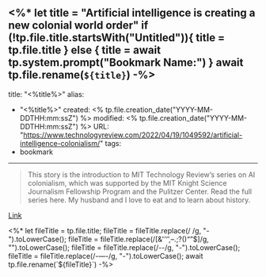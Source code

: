 <%*
let title = "Artificial intelligence is creating a new colonial world order"
if (!tp.file.title.startsWith("Untitled")){
	title = tp.file.title
} else {
	title = await tp.system.prompt("Bookmark Name:")
}
await tp.file.rename(`${title}`)
-%>
---
title: "<%title%>"
alias:
- "<%title%>"
created: <% tp.file.creation_date("YYYY-MM-DDTHH:mm:ssZ") %>
modified: <% tp.file.creation_date("YYYY-MM-DDTHH:mm:ssZ") %>
URL:  "https://www.technologyreview.com/2022/04/19/1049592/artificial-intelligence-colonialism/"
tags:
- bookmark
---

> This story is the introduction to MIT Technology Review’s series on AI colonialism, which was supported by the MIT Knight Science Journalism Fellowship Program and the Pulitzer Center. Read the full series here. My husband and I love to eat and to learn about history.

[Link](https://www.technologyreview.com/2022/04/19/1049592/artificial-intelligence-colonialism/)

<%*
let fileTitle = tp.file.title;
fileTitle = fileTitle.replace(/ /g, "-").toLowerCase();
fileTitle = fileTitle.replace(/[&'’‘’,–.;?()“”$]/g, "").toLowerCase();
fileTitle = fileTitle.replace(/--/g, "-").toLowerCase();
fileTitle = fileTitle.replace(/-—-/g, "-").toLowerCase();
await tp.file.rename(`${fileTitle}`)
-%>
